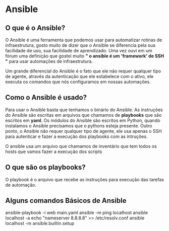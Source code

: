 # Ansible

## O que é o Ansible?

O Ansible é uma ferramenta que podemos usar para automatizar rotinas de infraestrutura, gosto muito de dizer que o Ansible se diferencia pela sua facilidade de uso, sua facilidade de aprendizado. Uma vez ouvi em um fórum uma definição que gostei muito **" o ansible é um 'framework' de SSH "** para usar automações de infraestrutura.

Um grande diferencial do Ansible é o fato que ele não requer qualquer tipo de agente, através da autenticação que ele estabelece com o ativo, ele executa os comandos que nós configuramos em nossas automações.

## Como o Ansible é usado?

Para usar o Ansible basta que tenhamos o binário do Ansible. As instruções do Ansible são escritas em arquivos que chamamos de **playbooks** que são escritos em **yaml**. 
Os módulos do Ansible são escritos em Python, quando instalamos o Ansible precisamos que o pythons esteja presente. 
Outro ponto, o Ansible não requer qualquer tipo de agente, ele usa apenas o SSH para autenticar e fazer a execução dos playbooks com as intruções.

O ansible usa um arquivo que chamamos de inventário que tem todos os hosts que vamos fazer a execução dos scripts 


## O que são os playbooks?
O playbook é o arquivo que recebe as instruções para execução das tarefas de automação.

## Alguns comandos Básicos de Ansible
ansible-playbook -i web main.yaml
ansible -m ping localhost
ansible localhost  -a echo "nameserver 8.8.8.8" >> /etc/resolv.conf
ansible localhost -m ansible.builtin.setup


